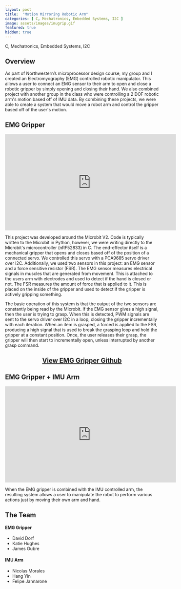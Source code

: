```yaml
---
layout: post
title:  "Motion Mirroring Robotic Arm"
categories: [ C, Mechatronics, Embedded Systems, I2C ]
image: assets/images/imugrip.gif
featured: true
hidden: true
---
```

C, Mechatronics, Embedded Systems, I2C

## Overview
As part of Northwestern’s microprocessor design course, my group and I created an Electromyography
(EMG) controlled robotic manipulator. This allows a user to connect an EMG sensor to their arm to
open and close a robotic gripper by simply opening and closing their hand. We also combined project with 
another group in the class who were controlling a 2 DOF robotic arm's motion based off of IMU data.
By combining these projects, we were able to create a system that would move a robot arm and control 
the gripper based off of the user's motion. 


## EMG Gripper

<div align="center"><iframe width="560" height="315" src="https://www.youtube.com/embed/6Y9bxQ33sTY" title="YouTube video player" frameborder="0" allow="accelerometer; autoplay; clipboard-write; encrypted-media; gyroscope; picture-in-picture" allowfullscreen></iframe></div>

This project was developed around the Microbit V2. Code is typically written to the Microbit in Python,
however, we were writing directly to the Microbit's microcontroller (nRF52833) in C. The end-effector
itself is a mechanical gripper that opens and closes based off of the position of a connected servo.
We controlled this servo with a PCA9685 servo driver over I2C. Additionally, we used two sensors
in this project: an EMG sensor and a force sensitive resistor (FSR). The EMG sensor measures electrical 
signals in muscles that are generated from movement. This is attached to the users arm with electrodes
and used to detect if the hand is closed or not. The FSR measures the amount of
force that is applied to it. This is placed on the inside of the gripper and used to detect if the 
gripper is actively gripping something.

The basic operation of this system is that the output of the two sensors are constantly being read
by the Microbit. If the EMG sensor gives a high signal, then the user is trying to grasp. When this
is detected, PWM signals are sent to the servo driver over I2C in a loop, closing the gripper incrementally
with each iteration. When an item is grasped, a forced is applied to the FSR, producing a 
high signal that is used to break the grasping loop and hold the gripper at a constant position.
Once, the user releases their grasp, the gripper will then start to incrementally open, unless
interrupted by another grasp command. 


<div align="center"><h2> <a href="https://github.com/oubrejames/emgripper">View EMG Gripper Github</a></h2></div>


## EMG Gripper + IMU Arm

<div align="center"><iframe width="560" height="315" src="https://www.youtube.com/embed/xjytBSXibu4" title="YouTube video player" frameborder="0" allow="accelerometer; autoplay; clipboard-write; encrypted-media; gyroscope; picture-in-picture" allowfullscreen></iframe></div>

When the EMG gripper is combined with the IMU controlled arm, the resulting system allows a user to
manipulate the robot to perform various actions just by moving their own arm and hand. 

## The Team
#### EMG Gripper
* David Dorf
* Katie Hughes
* James Oubre

#### IMU Arm
* Nicolas Morales 
* Hang Yin 
* Felipe Jannarone
